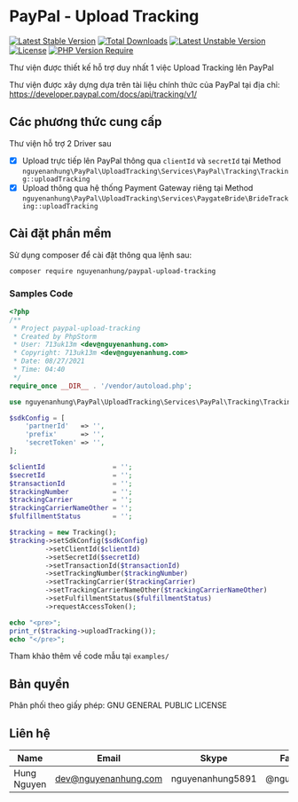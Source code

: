 # PayPal - Upload Tracking

[![Latest Stable Version](http://poser.pugx.org/nguyenanhung/paypal-upload-tracking/v)](https://packagist.org/packages/nguyenanhung/paypal-upload-tracking) [![Total Downloads](http://poser.pugx.org/nguyenanhung/paypal-upload-tracking/downloads)](https://packagist.org/packages/nguyenanhung/paypal-upload-tracking) [![Latest Unstable Version](http://poser.pugx.org/nguyenanhung/paypal-upload-tracking/v/unstable)](https://packagist.org/packages/nguyenanhung/paypal-upload-tracking) [![License](http://poser.pugx.org/nguyenanhung/paypal-upload-tracking/license)](https://packagist.org/packages/nguyenanhung/paypal-upload-tracking) [![PHP Version Require](http://poser.pugx.org/nguyenanhung/paypal-upload-tracking/require/php)](https://packagist.org/packages/nguyenanhung/paypal-upload-tracking)

Thư viện được thiết kế hỗ trợ duy nhất 1 việc Upload Tracking lên PayPal

Thư viện được xây dựng dựa trên tài liệu chính thức của PayPal tại địa chỉ: https://developer.paypal.com/docs/api/tracking/v1/

## Các phương thức cung cấp

Thư viện hỗ trợ 2 Driver sau

- [x] Upload trực tiếp lên PayPal thông qua `clientId` và `secretId` tại Method `nguyenanhung\PayPal\UploadTracking\Services\PayPal\Tracking\Tracking::uploadTracking`
- [x] Upload thông qua hệ thống Payment Gateway riêng tại Method `nguyenanhung\PayPal\UploadTracking\Services\PaygateBride\BrideTracking::uploadTracking`

## Cài đặt phần mềm

Sử dụng composer để cài đặt thông qua lệnh sau:

```shell
composer require nguyenanhung/paypal-upload-tracking
```

### Samples Code

```php
<?php
/**
 * Project paypal-upload-tracking
 * Created by PhpStorm
 * User: 713uk13m <dev@nguyenanhung.com>
 * Copyright: 713uk13m <dev@nguyenanhung.com>
 * Date: 08/27/2021
 * Time: 04:40
 */
require_once __DIR__ . '/vendor/autoload.php';

use nguyenanhung\PayPal\UploadTracking\Services\PayPal\Tracking\Tracking;

$sdkConfig = [
    'partnerId'   => '',
    'prefix'      => '',
    'secretToken' => '',
];

$clientId                 = '';
$secretId                 = '';
$transactionId            = '';
$trackingNumber           = '';
$trackingCarrier          = '';
$trackingCarrierNameOther = '';
$fulfillmentStatus        = '';

$tracking = new Tracking();
$tracking->setSdkConfig($sdkConfig)
         ->setClientId($clientId)
         ->setSecretId($secretId)
         ->setTransactionId($transactionId)
         ->setTrackingNumber($trackingNumber)
         ->setTrackingCarrier($trackingCarrier)
         ->setTrackingCarrierNameOther($trackingCarrierNameOther)
         ->setFulfillmentStatus($fulfillmentStatus)
         ->requestAccessToken();

echo "<pre>";
print_r($tracking->uploadTracking());
echo "</pre>";
```

Tham khảo thêm về code mẫu tại `examples/`

## Bản quyền

Phân phối theo giấy phép: GNU GENERAL PUBLIC LICENSE

## Liên hệ

| Name        | Email                | Skype            | Facebook      |
|-------------|----------------------|------------------|---------------|
| Hung Nguyen | dev@nguyenanhung.com | nguyenanhung5891 | @nguyenanhung |
